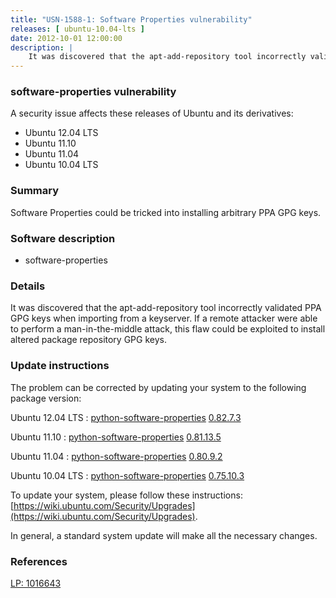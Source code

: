 ```yaml
---
title: "USN-1588-1: Software Properties vulnerability"
releases: [ ubuntu-10.04-lts ]
date: 2012-10-01 12:00:00
description: |
    It was discovered that the apt-add-repository tool incorrectly validated PPA GPG keys when importing from a keyserver. If a remote attacker were able to perform a man-in-the-middle attack, this flaw could be exploited to install altered package repository GPG keys. 
--- 
```

 
### software-properties vulnerability

A security issue affects these releases of Ubuntu and its derivatives:

* Ubuntu 12.04 LTS
* Ubuntu 11.10
* Ubuntu 11.04
* Ubuntu 10.04 LTS

### Summary

Software Properties could be tricked into installing arbitrary PPA GPG keys. 

### Software description

* software-properties 

### Details

It was discovered that the apt-add-repository tool incorrectly validated PPA GPG keys when importing from a keyserver. If a remote attacker were able to perform a man-in-the-middle attack, this flaw could be exploited to install altered package repository GPG keys. 

### Update instructions

The problem can be corrected by updating your system to the following package version:

Ubuntu 12.04 LTS
 : [python-software-properties](https://launchpad.net/ubuntu/+source/software-properties) <span> [0.82.7.3](https://launchpad.net/ubuntu/+source/software-properties/0.82.7.3) </span> 

Ubuntu 11.10
 : [python-software-properties](https://launchpad.net/ubuntu/+source/software-properties) <span> [0.81.13.5](https://launchpad.net/ubuntu/+source/software-properties/0.81.13.5) </span> 

Ubuntu 11.04
 : [python-software-properties](https://launchpad.net/ubuntu/+source/software-properties) <span> [0.80.9.2](https://launchpad.net/ubuntu/+source/software-properties/0.80.9.2) </span> 

Ubuntu 10.04 LTS
 : [python-software-properties](https://launchpad.net/ubuntu/+source/software-properties) <span> [0.75.10.3](https://launchpad.net/ubuntu/+source/software-properties/0.75.10.3) </span> 

To update your system, please follow these instructions: [https://wiki.ubuntu.com/Security/Upgrades](https://wiki.ubuntu.com/Security/Upgrades).

In general, a standard system update will make all the necessary changes. 

### References

 [LP: 1016643](https://launchpad.net/bugs/1016643)
 

